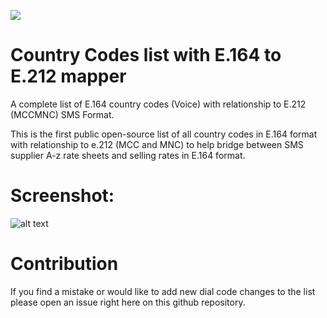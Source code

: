 ![](https://user-images.githubusercontent.com/26701933/54167718-c5161f80-4473-11e9-82cc-f6ff64227d8e.png)


# Country Codes list with E.164 to E.212 mapper


A complete list of E.164 country codes (Voice) with relationship to  E.212 (MCCMNC) SMS Format.

This is the first public open-source list of all country codes in E.164 format with relationship to e.212 (MCC and MNC) to help bridge between SMS supplier A-z rate sheets and selling rates in E.164 format.

# Screenshot: 

![alt text](https://user-images.githubusercontent.com/26701933/52536395-9f0d3a80-2d62-11e9-95f4-d72732fa0dc4.png)



# Contribution 

If you find a mistake or would like to add new dial code changes to the list please open an issue right here on this github repository.






